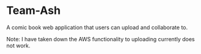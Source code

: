 # Team-Ash

A comic book web application that users can upload and collaborate to.

Note: I have taken down the AWS functionality to uploading currently does not work.
